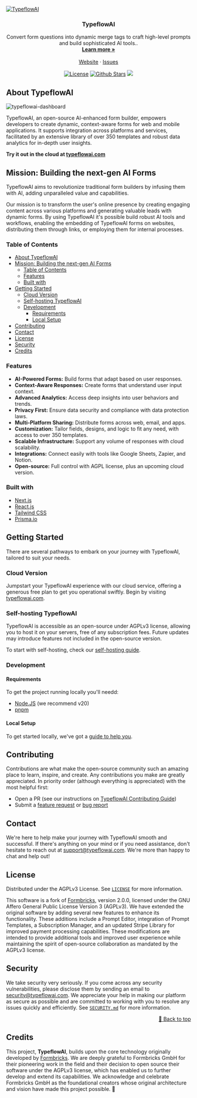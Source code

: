 <!-- PROJECT LOGO -->
[![TypeflowAI](https://github.com/TypeflowAI/.github/assets/1154202/89a20c65-50ba-4c3d-9f14-8df7f3521070)](https://typeflowai.com)
<p align="center">
  <h3 align="center">TypeflowAI</h3>

  <p align="center">
    Convert form questions into dynamic merge tags to craft high-level prompts and build sophisticated AI tools..
    <br />
    <a href="https://typeflowai.com"><strong>Learn more »</strong></a>
    <br />
    <br />
    <a href="https://typeflowai.com">Website</a>
    ·
    <a href="https://github.com/TypeflowAI/typeflowai/issues">Issues</a>
  </p>
</p>
<p  align="center">
<a  href="https://github.com/TypeflowAI/typeflowai/blob/main/LICENSE"><img  src="https://img.shields.io/badge/License-AGPL-purple"  alt="License"></a> 
<a  href="https://github.com/TypeflowAI/typeflowai/stargazers"><img  src="https://img.shields.io/github/stars/TypeflowAI/typeflowai?logo=github"  alt="Github Stars"></a>
<a  href="https://github.com/TypeflowAI/typeflowai/issues?q=is:issue+is:open+label:%22%F0%9F%99%8B%F0%9F%8F%BB%E2%80%8D%E2%99%82%EF%B8%8Fhelp+wanted%22"><img  src="https://img.shields.io/badge/Help%20Wanted-Contribute-blue"></a>
</p>

<!-- ABOUT THE PROJECT -->
## About TypeflowAI

![typeflowai-dashboard](https://github.com/TypeflowAI/.github/assets/1154202/9bc06136-2a4a-4374-8a65-3d66926ddf73)

TypeflowAI, an open-source AI-enhanced form builder, empowers developers to create dynamic, context-aware forms for web and mobile applications. It supports integration across platforms and services, facilitated by an extensive library of over 350 templates and robust data analytics for in-depth user insights.

**Try it out in the cloud at [typeflowai.com](https://dashboard.typeflowai.com/auth/signup)**

## Mission: Building the next-gen AI Forms

TypeflowAI aims to revolutionize traditional form builders by infusing them with AI, adding unparalleled value and capabilities.

Our mission is to transform the user's online presence by creating engaging content across various platforms and generating valuable leads with dynamic forms. By using TypeflowAI it's possible build robust AI tools and workflows, enabling the embedding of TypeflowAI forms on websites, distributing them through links, or employing them for internal processes.

<!-- TABLE OF CONTENTS -->
### Table of Contents

- [About TypeflowAI](#about-typeflowai)
- [Mission: Building the next-gen AI Forms](#mission-building-the-next-gen-ai-forms)
  - [Table of Contents](#table-of-contents)
  - [Features](#features)
  - [Built with](#built-with)
- [Getting Started](#getting-started)
  - [Cloud Version](#cloud-version)
  - [Self-hosting TypeflowAI](#self-hosting-typeflowai)
  - [Development](#development)
    - [Requirements](#requirements)
    - [Local Setup](#local-setup)
- [Contributing](#contributing)
- [Contact](#contact)
- [License](#license)
- [Security](#security)
- [Credits](#credits)

### Features

- **AI-Powered Forms:** Build forms that adapt based on user responses.
- **Context-Aware Responses:** Create forms that understand user input context.
- **Advanced Analytics:** Access deep insights into user behaviors and trends.
- **Privacy First:** Ensure data security and compliance with data protection laws.
- **Multi-Platform Sharing:** Distribute forms across web, email, and apps.
- **Customization:** Tailor fields, designs, and logic to fit any need, with access to over 350 templates.
- **Scalable Infrastructure:** Support any volume of responses with cloud scalability.
- **Integrations:** Connect easily with tools like Google Sheets, Zapier, and Notion.
- **Open-source:** Full control with AGPL license, plus an upcoming cloud version.

### Built with

- [Next.js](https://nextjs.org/?ref=typeflowai.com)
- [React.js](https://reactjs.org/?ref=typeflowai.com)
- [Tailwind CSS](https://tailwindcss.com/?ref=typeflowai.com)
- [Prisma.io](https://prisma.io/?ref=typeflowai.com)

<!-- GETTING STARTED -->
## Getting Started

There are several pathways to embark on your journey with TypeflowAI, tailored to suit your needs.

### Cloud Version

Jumpstart your TypeflowAI experience with our cloud service, offering a generous free plan to get you operational swiftly. Begin by visiting [typeflowai.com](https://typeflowai.com).

### Self-hosting TypeflowAI

TypeflowAI is accessible as an open-source under AGPLv3 license, allowing you to host it on your servers, free of any subscription fees. Future updates may introduce features not included in the open-source version.

To start with self-hosting, check our [self-hosting guide](https://typeflowai.com/docs/self-hosting/self-hosting-guide).

### Development

#### Requirements

To get the project running locally you'll needd:

- [Node.JS](https://nodejs.org/en) (we recommend v20)
- [pnpm](https://pnpm.io/)

#### Local Setup

To get started locally, we've got a [guide to help you](https://typeflowai.com/docs/contributing/setup).

<!-- CONTRIBUTING -->
## Contributing

Contributions are what make the open-source community such an amazing place to learn, inspire, and create. Any contributions you make are greatly appreciated. In priority order (although everything is appreciated) with the most helpful first:

- Open a PR (see our instructions on [TypeflowAI Contributing Guide](https://typeflowai.com/docs/contributing/introduction))
- Submit a [feature request](https://github.com/TypeflowAI/typeflowai/issues/new?assignees=&labels=enhancement%2C+feature&template=feature_request.md) or [bug report](https://github.com/TypeflowAI/typeflowai/issues/new?assignees=&labels=bug&template=bug_report.md)

<!-- CONTACT -->
## Contact

We're here to help make your journey with TypeflowAI smooth and successful. If there's anything on your mind or if you need assistance, don't hesitate to reach out at [support@typeflowai.com](mailto:support@typeflowai.com). We're more than happy to chat and help out!

<!-- LICENSE -->
## License

Distributed under the AGPLv3 License. See [`LICENSE`](./LICENSE) for more information.

This software is a fork of [Formbricks](https://github.com/formbricks/formbricks), version 2.0.0, licensed under the GNU Affero General Public License Version 3 (AGPLv3). We have extended the original software by adding several new features to enhance its functionality. These additions include a Prompt Editor, integration of Prompt Templates, a Subscription Manager, and an updated Stripe Library for improved payment processing capabilities. These modifications are intended to provide additional tools and improved user experience while maintaining the spirit of open-source collaboration as mandated by the AGPLv3 license.

<!-- SECUTIRY -->
## Security

We take security very seriously. If you come across any security vulnerabilities, please disclose them by sending an email to [security@typeflowai.com](mailto:security@typeflowai.com). We appreciate your help in making our platform as secure as possible and are committed to working with you to resolve any issues quickly and efficiently. See [`SECURITY.md`](./SECURITY.md) for more information.

<p  align="right"><a  href="#top">🔼 Back to top</a></p>

<!-- CREDITS -->
## Credits

This project, **TypeflowAI**, builds upon the core technology originally developed by [Formbricks](https://formbricks.com/). We are deeply grateful to Formbricks GmbH for their pioneering work in the field and their decision to open source their software under the AGPLv3 license, which has enabled us to further develop and extend its capabilities. We acknowledge and celebrate Formbricks GmbH as the foundational creators whose original architecture and vision have made this project possible. 🎉
